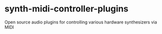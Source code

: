 # synth-midi-controller-plugins
Open source audio plugins for controlling various hardware synthesizers via MIDI
